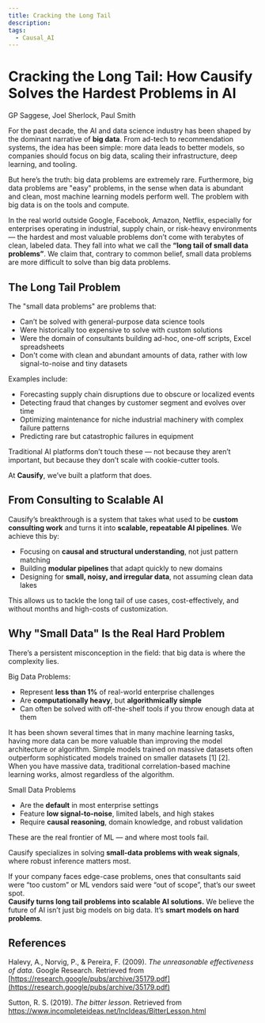 ```yaml
---
title: Cracking the Long Tail
description: 
tags:
  - Causal_AI
---
```


# Cracking the Long Tail: How Causify Solves the Hardest Problems in AI

GP Saggese, Joel Sherlock, Paul Smith

For the past decade, the AI and data science industry has been shaped by the dominant narrative of **big data**. From ad-tech to recommendation systems, the idea has been simple: more data leads to better models, so companies should focus on big data, scaling their infrastructure, deep learning, and tooling. 

But here’s the truth: big data problems are extremely rare. Furthermore, big data problems are "easy" problems, in the sense when data is abundant and clean, most machine learning models perform well. The problem with big data is on the tools and compute.

In the real world outside Google, Facebook, Amazon, Netflix, especially for enterprises operating in industrial, supply chain, or risk-heavy environments — the hardest and most valuable problems don’t come with terabytes of clean, labeled data. They fall into what we call the **“long tail of small data problems”**. We claim that, contrary to common belief, small data problems are more difficult to solve than big data problems.

## The Long Tail Problem

The "small data problems" are problems that:

- Can’t be solved with general-purpose data science tools  
- Were historically too expensive to solve with custom solutions  
- Were the domain of consultants building ad-hoc, one-off scripts, Excel spreadsheets  
- Don't come with clean and abundant amounts of data, rather with low signal-to-noise and tiny datasets

Examples include:

- Forecasting supply chain disruptions due to obscure or localized events  
- Detecting fraud that changes by customer segment and evolves over time  
- Optimizing maintenance for niche industrial machinery with complex failure patterns  
- Predicting rare but catastrophic failures in equipment

Traditional AI platforms don’t touch these — not because they aren’t important, but because they don’t scale with cookie-cutter tools.

At **Causify**, we’ve built a platform that does.

## From Consulting to Scalable AI

Causify’s breakthrough is a system that takes what used to be **custom consulting work** and turns it into **scalable, repeatable AI pipelines**. We achieve this by:

- Focusing on **causal and structural understanding**, not just pattern matching  
- Building **modular pipelines** that adapt quickly to new domains  
- Designing for **small, noisy, and irregular data**, not assuming clean data lakes

This allows us to tackle the long tail of use cases, cost-effectively, and without months and high-costs of customization.

## Why "Small Data" Is the Real Hard Problem

There’s a persistent misconception in the field: that big data is where the complexity lies.

Big Data Problems:

- Represent **less than 1%** of real-world enterprise challenges  
- Are **computationally heavy**, but **algorithmically simple**  
- Can often be solved with off-the-shelf tools if you throw enough data at them

It has been shown several times that in many machine learning tasks, having more data can be more valuable than improving the model architecture or algorithm. Simple models trained on massive datasets often outperform sophisticated models trained on smaller datasets \[1\] \[2\].  
When you have massive data, traditional correlation-based machine learning works, almost regardless of the algorithm.

Small Data Problems

- Are the **default** in most enterprise settings  
- Feature **low signal-to-noise**, limited labels, and high stakes  
- Require **causal reasoning**, domain knowledge, and robust validation

These are the real frontier of ML — and where most tools fail.

Causify specializes in solving **small-data problems with weak signals**, where robust inference matters most.

If your company faces edge-case problems, ones that consultants said were “too custom” or ML vendors said were “out of scope”, that’s our sweet spot.  
**Causify turns long tail problems into scalable AI solutions.** We believe the future of AI isn’t just big models on big data. It’s **smart models on hard problems**.

## References

Halevy, A., Norvig, P., & Pereira, F. (2009). *The unreasonable effectiveness of data*. Google Research. Retrieved from [https://research.google/pubs/archive/35179.pdf](https://research.google/pubs/archive/35179.pdf)

Sutton, R. S. (2019). *The bitter lesson*. Retrieved from https://www.incompleteideas.net/IncIdeas/BitterLesson.html

